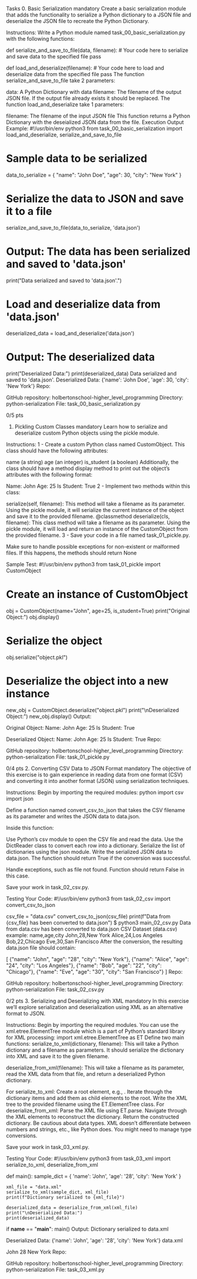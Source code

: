 Tasks
0. Basic Serialization
mandatory
Create a basic serialization module that adds the functionality to serialize a Python dictionary to a JSON file and deserialize the JSON file to recreate the Python Dictionary.

Instructions:
Write a Python module named task_00_basic_serialization.py with the following functions:

def serialize_and_save_to_file(data, filename):
    # Your code here to serialize and save data to the specified file
    pass

def load_and_deserialize(filename):
    # Your code here to load and deserialize data from the specified file
    pass
The function serialize_and_save_to_file take 2 parameters:

data: A Python Dictionary with data
filename: The filename of the output JSON file. If the output file already exists it should be replaced.
The function load_and_deserialize take 1 parameters:

filename: The filename of the input JSON file This function returns a Python Dictionary with the deseialized JSON data from the file.
Execution Output Example:
#!/usr/bin/env python3
from task_00_basic_serialization import load_and_deserialize, serialize_and_save_to_file

# Sample data to be serialized
data_to_serialize = {
    "name": "John Doe",
    "age": 30,
    "city": "New York"
}

# Serialize the data to JSON and save it to a file
serialize_and_save_to_file(data_to_serialize, 'data.json')

# Output: The data has been serialized and saved to 'data.json'
print("Data serialized and saved to 'data.json'.")

# Load and deserialize data from 'data.json'
deserialized_data = load_and_deserialize('data.json')

# Output: The deserialized data
print("Deserialized Data:")
print(deserialized_data)
Data serialized and saved to 'data.json'.
Deserialized Data:
{'name': 'John Doe', 'age': 30, 'city': 'New York'}
Repo:

GitHub repository: holbertonschool-higher_level_programming
Directory: python-serialization
File: task_00_basic_serialization.py
 
0/5 pts
1. Pickling Custom Classes
mandatory
Learn how to serialize and deserialize custom Python objects using the pickle module.

Instructions:
1 - Create a custom Python class named CustomObject. This class should have the following attributes:

name (a string)
age (an integer)
is_student (a boolean)
Additionally, the class should have a method display method to print out the object’s attributes with the following format:

Name: John
Age: 25
Is Student: True
2 - Implement two methods within this class:

serialize(self, filename): This method will take a filename as its parameter. Using the pickle module, it will serialize the current instance of the object and save it to the provided filename.
@classmethod deserialize(cls, filename): This class method will take a filename as its parameter. Using the pickle module, it will load and return an instance of the CustomObject from the provided filename.
3 - Save your code in a file named task_01_pickle.py.

Make sure to handle possible exceptions for non-existent or malformed files. If this happens, the methods should return None

Sample Test:
#!/usr/bin/env python3
from task_01_pickle import CustomObject

# Create an instance of CustomObject
obj = CustomObject(name="John", age=25, is_student=True)
print("Original Object:")
obj.display()

# Serialize the object
obj.serialize("object.pkl")

# Deserialize the object into a new instance
new_obj = CustomObject.deserialize("object.pkl")
print("\nDeserialized Object:")
new_obj.display()
Output:

Original Object:
Name: John
Age: 25
Is Student: True

Deserialized Object:
Name: John
Age: 25
Is Student: True
Repo:

GitHub repository: holbertonschool-higher_level_programming
Directory: python-serialization
File: task_01_pickle.py
 
0/4 pts
2. Converting CSV Data to JSON Format
mandatory
The objective of this exercise is to gain experience in reading data from one format (CSV) and converting it into another format (JSON) using serialization techniques.

Instructions:
Begin by importing the required modules: python import csv import json

Define a function named convert_csv_to_json that takes the CSV filename as its parameter and writes the JSON data to data.json.

Inside this function:

Use Python’s csv module to open the CSV file and read the data. Use the DictReader class to convert each row into a dictionary.
Serialize the list of dictionaries using the json module.
Write the serialized JSON data to data.json.
The function should return True if the conversion was successful.

Handle exceptions, such as file not found. Function should return False in this case.

Save your work in task_02_csv.py.

Testing Your Code:
#!/usr/bin/env python3
from task_02_csv import convert_csv_to_json

csv_file = "data.csv"
convert_csv_to_json(csv_file)
print(f"Data from {csv_file} has been converted to data.json")
$ python3 main_02_csv.py 
Data from data.csv has been converted to data.json
CSV Dataset (data.csv) example:
name,age,city
John,28,New York
Alice,24,Los Angeles
Bob,22,Chicago
Eve,30,San Francisco
After the conversion, the resulting data.json file should contain:

[
    {"name": "John", "age": "28", "city": "New York"},
    {"name": "Alice", "age": "24", "city": "Los Angeles"},
    {"name": "Bob", "age": "22", "city": "Chicago"},
    {"name": "Eve", "age": "30", "city": "San Francisco"}
]
Repo:

GitHub repository: holbertonschool-higher_level_programming
Directory: python-serialization
File: task_02_csv.py
 
0/2 pts
3. Serializing and Deserializing with XML
mandatory
In this exercise we’ll explore serialization and deserialization using XML as an alternative format to JSON.

Instructions:
Begin by importing the required modules. You can use the xml.etree.ElementTree module which is a part of Python’s standard library for XML processing:
   import xml.etree.ElementTree as ET
Define two main functions:
serialize_to_xml(dictionary, filename): This will take a Python dictionary and a filename as parameters. It should serialize the dictionary into XML and save it to the given filename.

deserialize_from_xml(filename): This will take a filename as its parameter, read the XML data from that file, and return a deserialized Python dictionary.

For serialize_to_xml:
Create a root element, e.g., <data>.
Iterate through the dictionary items and add them as child elements to the root.
Write the XML tree to the provided filename using the ET.ElementTree class.
For deserialize_from_xml:
Parse the XML file using ET.parse.
Navigate through the XML elements to reconstruct the dictionary.
Return the constructed dictionary.
Be cautious about data types. XML doesn’t differentiate between numbers and strings, etc., like Python does. You might need to manage type conversions.

Save your work in task_03_xml.py.

Testing Your Code:
#!/usr/bin/env python3
from task_03_xml import serialize_to_xml, deserialize_from_xml

def main():
    sample_dict = {
        'name': 'John',
        'age': '28',
        'city': 'New York'
    }

    xml_file = "data.xml"
    serialize_to_xml(sample_dict, xml_file)
    print(f"Dictionary serialized to {xml_file}")

    deserialized_data = deserialize_from_xml(xml_file)
    print("\nDeserialized Data:")
    print(deserialized_data)

if __name__ == "__main__":
    main()
Output:
Dictionary serialized to data.xml

Deserialized Data:
{'name': 'John', 'age': '28', 'city': 'New York'}
data.xml

<data>
    <name>John</name>
    <age>28</age>
    <city>New York</city>
</data>
Repo:

GitHub repository: holbertonschool-higher_level_programming
Directory: python-serialization
File: task_03_xml.py
